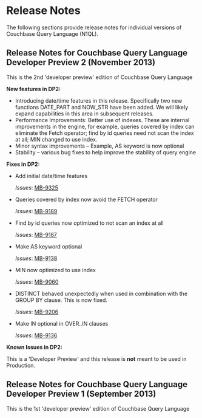 # Release Notes #

The following sections provide release notes for individual versions of Couchbase Query Language (N1QL).

## Release Notes for Couchbase Query Language Developer Preview 2 (November 2013) ##
This is the 2nd 'developer preview' edition of Couchbase Query Language

**New features in DP2:**

* Introducing date/time features in this release. Specifically two new functions DATE_PART and NOW_STR have been added. We will likely expand capabilities in this area in subsequent releases.
* Performance Improvements: Better use of indexes. These are internal improvements in the engine, for example, queries covered by index can eliminate the Fetch operator; find by id queries need not scan the index at all; MIN changed to use index.
* Minor syntax improvements – Example, AS keyword is now optional
* Stability – various bug fixes to help improve the stability of query engine

**Fixes in DP2:**

* Add initial date/time features
  
  *Issues*: [MB-9325](http://www.couchbase.com/issues/browse/MB-9325)
* Queries covered by index now avoid the FETCH operator
  
  *Issues*: [MB-9189](http://www.couchbase.com/issues/browse/MB-9189)
* Find by id queries now optimized to not scan an index at all
  
  *Issues*: [MB-9187](http://www.couchbase.com/issues/browse/MB-9187)
* Make AS keyword optional
  
  *Issues*: [MB-9138](http://www.couchbase.com/issues/browse/MB-9138)   
* MIN now optimized to use index
  
  *Issues*: [MB-9060](http://www.couchbase.com/issues/browse/MB-9060)
* DISTINCT behaved unexpectedly when used in combination with the GROUP BY clause. This is now fixed.
  
  *Issues*: [MB-9206](http://www.couchbase.com/issues/browse/MB-9206)
* Make IN optional in OVER..IN clauses
  
  *Issues*: [MB-9136](http://www.couchbase.com/issues/browse/MB-9136)
  
**Known Issues in DP2:**

This is a 'Developer Preview' and this release is **not** meant to be used in Production.

## Release Notes for Couchbase Query Language Developer Preview 1 (September 2013) ##

This is the 1st 'developer preview' edition of Couchbase Query Language



